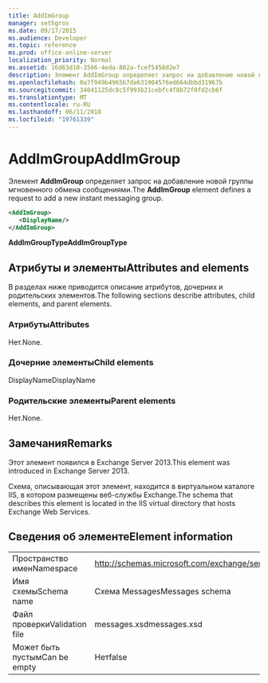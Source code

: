 ```yaml
---
title: AddImGroup
manager: sethgros
ms.date: 09/17/2015
ms.audience: Developer
ms.topic: reference
ms.prod: office-online-server
localization_priority: Normal
ms.assetid: 16d63d10-3566-4eda-802a-fcef5458d2e7
description: Элемент AddImGroup определяет запрос на добавление новой группы мгновенного обмена сообщениями.
ms.openlocfilehash: 0a7f949b4965b7da631904576ed664dbbd31967b
ms.sourcegitcommit: 34041125dc8c5f993b21cebfc4f8b72f0fd2cb6f
ms.translationtype: MT
ms.contentlocale: ru-RU
ms.lasthandoff: 06/11/2018
ms.locfileid: "19761339"
---
```

# <a name="addimgroup"></a><span data-ttu-id="49934-103">AddImGroup</span><span class="sxs-lookup"><span data-stu-id="49934-103">AddImGroup</span></span>

<span data-ttu-id="49934-104">Элемент **AddImGroup** определяет запрос на добавление новой группы мгновенного обмена сообщениями.</span><span class="sxs-lookup"><span data-stu-id="49934-104">The **AddImGroup** element defines a request to add a new instant messaging group.</span></span> 
  
```XML
<AddImGroup>
   <DisplayName/>
</AddImGroup>
```

 <span data-ttu-id="49934-105">**AddImGroupType**</span><span class="sxs-lookup"><span data-stu-id="49934-105">**AddImGroupType**</span></span>
## <a name="attributes-and-elements"></a><span data-ttu-id="49934-106">Атрибуты и элементы</span><span class="sxs-lookup"><span data-stu-id="49934-106">Attributes and elements</span></span>

<span data-ttu-id="49934-107">В разделах ниже приводится описание атрибутов, дочерних и родительских элементов.</span><span class="sxs-lookup"><span data-stu-id="49934-107">The following sections describe attributes, child elements, and parent elements.</span></span>
  
### <a name="attributes"></a><span data-ttu-id="49934-108">Атрибуты</span><span class="sxs-lookup"><span data-stu-id="49934-108">Attributes</span></span>

<span data-ttu-id="49934-109">Нет.</span><span class="sxs-lookup"><span data-stu-id="49934-109">None.</span></span>
  
### <a name="child-elements"></a><span data-ttu-id="49934-110">Дочерние элементы</span><span class="sxs-lookup"><span data-stu-id="49934-110">Child elements</span></span>

<span data-ttu-id="49934-111">DisplayName</span><span class="sxs-lookup"><span data-stu-id="49934-111">DisplayName</span></span>
  
### <a name="parent-elements"></a><span data-ttu-id="49934-112">Родительские элементы</span><span class="sxs-lookup"><span data-stu-id="49934-112">Parent elements</span></span>

<span data-ttu-id="49934-113">Нет.</span><span class="sxs-lookup"><span data-stu-id="49934-113">None.</span></span>
  
## <a name="remarks"></a><span data-ttu-id="49934-114">Замечания</span><span class="sxs-lookup"><span data-stu-id="49934-114">Remarks</span></span>

<span data-ttu-id="49934-115">Этот элемент появился в Exchange Server 2013.</span><span class="sxs-lookup"><span data-stu-id="49934-115">This element was introduced in Exchange Server 2013.</span></span>
  
<span data-ttu-id="49934-116">Схема, описывающая этот элемент, находится в виртуальном каталоге IIS, в котором размещены веб-службы Exchange.</span><span class="sxs-lookup"><span data-stu-id="49934-116">The schema that describes this element is located in the IIS virtual directory that hosts Exchange Web Services.</span></span>
  
## <a name="element-information"></a><span data-ttu-id="49934-117">Сведения об элементе</span><span class="sxs-lookup"><span data-stu-id="49934-117">Element information</span></span>

|||
|:-----|:-----|
|<span data-ttu-id="49934-118">Пространство имен</span><span class="sxs-lookup"><span data-stu-id="49934-118">Namespace</span></span>  <br/> |http://schemas.microsoft.com/exchange/services/2006/messages  <br/> |
|<span data-ttu-id="49934-119">Имя схемы</span><span class="sxs-lookup"><span data-stu-id="49934-119">Schema name</span></span>  <br/> |<span data-ttu-id="49934-120">Схема Messages</span><span class="sxs-lookup"><span data-stu-id="49934-120">Messages schema</span></span>  <br/> |
|<span data-ttu-id="49934-121">Файл проверки</span><span class="sxs-lookup"><span data-stu-id="49934-121">Validation file</span></span>  <br/> |<span data-ttu-id="49934-122">messages.xsd</span><span class="sxs-lookup"><span data-stu-id="49934-122">messages.xsd</span></span>  <br/> |
|<span data-ttu-id="49934-123">Может быть пустым</span><span class="sxs-lookup"><span data-stu-id="49934-123">Can be empty</span></span>  <br/> |<span data-ttu-id="49934-124">Нет</span><span class="sxs-lookup"><span data-stu-id="49934-124">false</span></span>  <br/> |
   

